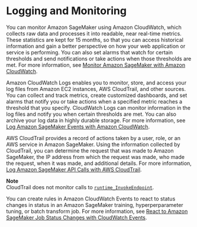 # Logging and Monitoring<a name="sagemaker-incident-response"></a>

You can monitor Amazon SageMaker using Amazon CloudWatch, which collects raw data and processes it into readable, near real\-time metrics\. These statistics are kept for 15 months, so that you can access historical information and gain a better perspective on how your web application or service is performing\. You can also set alarms that watch for certain thresholds and send notifications or take actions when those thresholds are met\. For more information, see [Monitor Amazon SageMaker with Amazon CloudWatch](monitoring-cloudwatch.md)\.

Amazon CloudWatch Logs enables you to monitor, store, and access your log files from Amazon EC2 instances, AWS CloudTrail, and other sources\. You can collect and track metrics, create customized dashboards, and set alarms that notify you or take actions when a specified metric reaches a threshold that you specify\. CloudWatch Logs can monitor information in the log files and notify you when certain thresholds are met\. You can also archive your log data in highly durable storage\. For more information, see [Log Amazon SageMaker Events with Amazon CloudWatch](logging-cloudwatch.md)\.

AWS CloudTrail provides a record of actions taken by a user, role, or an AWS service in Amazon SageMaker\. Using the information collected by CloudTrail, you can determine the request that was made to Amazon SageMaker, the IP address from which the request was made, who made the request, when it was made, and additional details\. For more information, [Log Amazon SageMaker API Calls with AWS CloudTrail](logging-using-cloudtrail.md)\.

**Note**  
CloudTrail does not monitor calls to [ `runtime_InvokeEndpoint`](https://docs.aws.amazon.com/sagemaker/latest/APIReference/API_runtime_InvokeEndpoint.html)\.

You can create rules in Amazon CloudWatch Events to react to status changes in status in an Amazon SageMaker training, hyperperparameter tuning, or batch transform job\. For more information, see [React to Amazon SageMaker Job Status Changes with CloudWatch Events](cloudwatch-events.md)\.